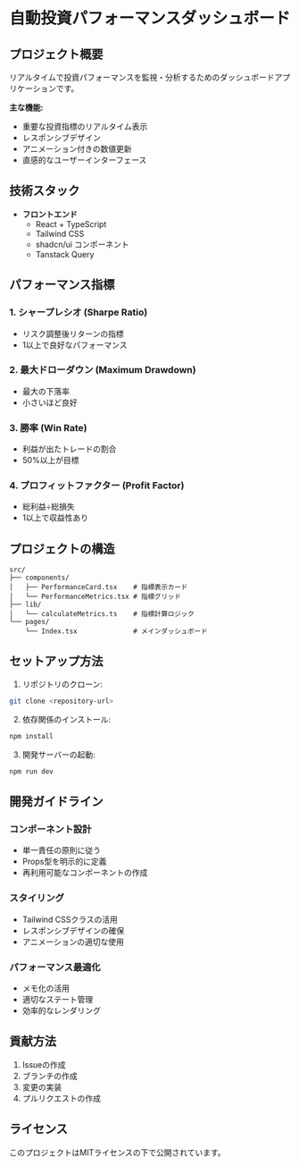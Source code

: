 # 自動投資パフォーマンスダッシュボード

## プロジェクト概要

リアルタイムで投資パフォーマンスを監視・分析するためのダッシュボードアプリケーションです。

**主な機能:**
- 重要な投資指標のリアルタイム表示
- レスポンシブデザイン
- アニメーション付きの数値更新
- 直感的なユーザーインターフェース

## 技術スタック

- **フロントエンド**
  - React + TypeScript
  - Tailwind CSS
  - shadcn/ui コンポーネント
  - Tanstack Query

## パフォーマンス指標

### 1. シャープレシオ (Sharpe Ratio)
- リスク調整後リターンの指標
- 1以上で良好なパフォーマンス

### 2. 最大ドローダウン (Maximum Drawdown)
- 最大の下落率
- 小さいほど良好

### 3. 勝率 (Win Rate)
- 利益が出たトレードの割合
- 50%以上が目標

### 4. プロフィットファクター (Profit Factor)
- 総利益÷総損失
- 1以上で収益性あり

## プロジェクトの構造

```
src/
├── components/
│   ├── PerformanceCard.tsx    # 指標表示カード
│   └── PerformanceMetrics.tsx # 指標グリッド
├── lib/
│   └── calculateMetrics.ts    # 指標計算ロジック
└── pages/
    └── Index.tsx              # メインダッシュボード
```

## セットアップ方法

1. リポジトリのクローン:
```bash
git clone <repository-url>
```

2. 依存関係のインストール:
```bash
npm install
```

3. 開発サーバーの起動:
```bash
npm run dev
```

## 開発ガイドライン

### コンポーネント設計
- 単一責任の原則に従う
- Props型を明示的に定義
- 再利用可能なコンポーネントの作成

### スタイリング
- Tailwind CSSクラスの活用
- レスポンシブデザインの確保
- アニメーションの適切な使用

### パフォーマンス最適化
- メモ化の活用
- 適切なステート管理
- 効率的なレンダリング

## 貢献方法

1. Issueの作成
2. ブランチの作成
3. 変更の実装
4. プルリクエストの作成

## ライセンス

このプロジェクトはMITライセンスの下で公開されています。